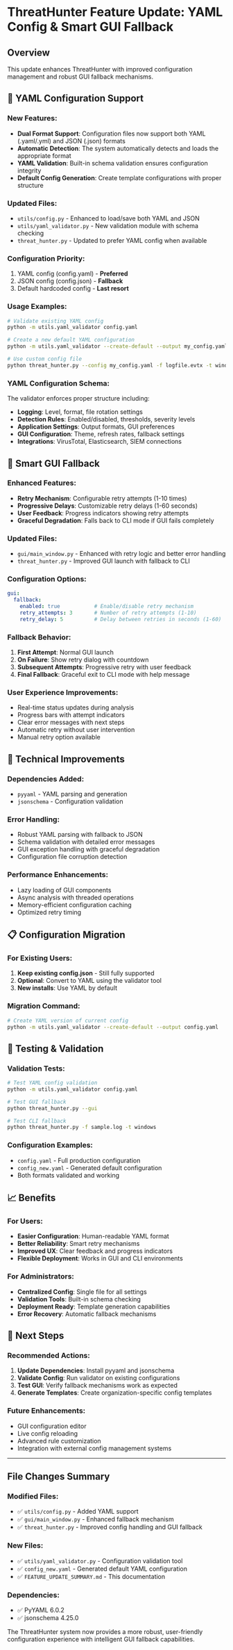 # ThreatHunter Feature Update: YAML Config & Smart GUI Fallback

## Overview
This update enhances ThreatHunter with improved configuration management and robust GUI fallback mechanisms.

## 🧾 YAML Configuration Support

### New Features:
- **Dual Format Support**: Configuration files now support both YAML (.yaml/.yml) and JSON (.json) formats
- **Automatic Detection**: The system automatically detects and loads the appropriate format
- **YAML Validation**: Built-in schema validation ensures configuration integrity
- **Default Config Generation**: Create template configurations with proper structure

### Updated Files:
- `utils/config.py` - Enhanced to load/save both YAML and JSON
- `utils/yaml_validator.py` - New validation module with schema checking
- `threat_hunter.py` - Updated to prefer YAML config when available

### Configuration Priority:
1. YAML config (config.yaml) - **Preferred**
2. JSON config (config.json) - **Fallback**
3. Default hardcoded config - **Last resort**

### Usage Examples:
```bash
# Validate existing YAML config
python -m utils.yaml_validator config.yaml

# Create a new default YAML configuration
python -m utils.yaml_validator --create-default --output my_config.yaml

# Use custom config file
python threat_hunter.py --config my_config.yaml -f logfile.evtx -t windows
```

### YAML Configuration Schema:
The validator enforces proper structure including:
- **Logging**: Level, format, file rotation settings
- **Detection Rules**: Enabled/disabled, thresholds, severity levels
- **Application Settings**: Output formats, GUI preferences
- **GUI Configuration**: Theme, refresh rates, fallback settings
- **Integrations**: VirusTotal, Elasticsearch, SIEM connections

## 🧠 Smart GUI Fallback

### Enhanced Features:
- **Retry Mechanism**: Configurable retry attempts (1-10 times)
- **Progressive Delays**: Customizable retry delays (1-60 seconds)
- **User Feedback**: Progress indicators showing retry attempts
- **Graceful Degradation**: Falls back to CLI mode if GUI fails completely

### Updated Files:
- `gui/main_window.py` - Enhanced with retry logic and better error handling
- `threat_hunter.py` - Improved GUI launch with fallback to CLI

### Configuration Options:
```yaml
gui:
  fallback:
    enabled: true           # Enable/disable retry mechanism
    retry_attempts: 3       # Number of retry attempts (1-10)
    retry_delay: 5          # Delay between retries in seconds (1-60)
```

### Fallback Behavior:
1. **First Attempt**: Normal GUI launch
2. **On Failure**: Show retry dialog with countdown
3. **Subsequent Attempts**: Progressive retry with user feedback
4. **Final Fallback**: Graceful exit to CLI mode with help message

### User Experience Improvements:
- Real-time status updates during analysis
- Progress bars with attempt indicators
- Clear error messages with next steps
- Automatic retry without user intervention
- Manual retry option available

## 🔧 Technical Improvements

### Dependencies Added:
- `pyyaml` - YAML parsing and generation
- `jsonschema` - Configuration validation

### Error Handling:
- Robust YAML parsing with fallback to JSON
- Schema validation with detailed error messages
- GUI exception handling with graceful degradation
- Configuration file corruption detection

### Performance Enhancements:
- Lazy loading of GUI components
- Async analysis with threaded operations
- Memory-efficient configuration caching
- Optimized retry timing

## 📋 Configuration Migration

### For Existing Users:
1. **Keep existing config.json** - Still fully supported
2. **Optional**: Convert to YAML using the validator tool
3. **New installs**: Use YAML by default

### Migration Command:
```bash
# Create YAML version of current config
python -m utils.yaml_validator --create-default --output config.yaml
```

## 🧪 Testing & Validation

### Validation Tests:
```bash
# Test YAML config validation
python -m utils.yaml_validator config.yaml

# Test GUI fallback
python threat_hunter.py --gui

# Test CLI fallback
python threat_hunter.py -f sample.log -t windows
```

### Configuration Examples:
- `config.yaml` - Full production configuration
- `config_new.yaml` - Generated default configuration
- Both formats validated and working

## 📈 Benefits

### For Users:
- **Easier Configuration**: Human-readable YAML format
- **Better Reliability**: Smart retry mechanisms
- **Improved UX**: Clear feedback and progress indicators
- **Flexible Deployment**: Works in GUI and CLI environments

### For Administrators:
- **Centralized Config**: Single file for all settings
- **Validation Tools**: Built-in schema checking
- **Deployment Ready**: Template generation capabilities
- **Error Recovery**: Automatic fallback mechanisms

## 🚀 Next Steps

### Recommended Actions:
1. **Update Dependencies**: Install pyyaml and jsonschema
2. **Validate Config**: Run validator on existing configurations
3. **Test GUI**: Verify fallback mechanisms work as expected
4. **Generate Templates**: Create organization-specific config templates

### Future Enhancements:
- GUI configuration editor
- Live config reloading
- Advanced rule customization
- Integration with external config management systems

---

## File Changes Summary

### Modified Files:
- ✅ `utils/config.py` - Added YAML support
- ✅ `gui/main_window.py` - Enhanced fallback mechanism
- ✅ `threat_hunter.py` - Improved config handling and GUI fallback

### New Files:
- ✅ `utils/yaml_validator.py` - Configuration validation tool
- ✅ `config_new.yaml` - Generated default YAML configuration
- ✅ `FEATURE_UPDATE_SUMMARY.md` - This documentation

### Dependencies:
- ✅ PyYAML 6.0.2
- ✅ jsonschema 4.25.0

The ThreatHunter system now provides a more robust, user-friendly configuration experience with intelligent GUI fallback capabilities.
